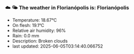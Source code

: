 ### ☁️ 🌤️  The weather in Florianópolis is: Florianópolis

- Temperature: 18.67°C
- On flesh: 19.1°C
- Relative air humidity: 96%
- Rain: 0.0 mm
- Description: Broken clouds
- last updated: 2025-06-05T03:14:40.066752
